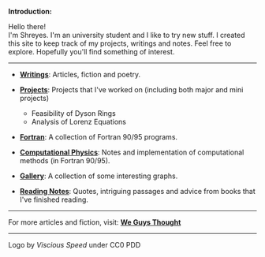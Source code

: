 
**Introduction:** 

Hello there! \
I'm Shreyes. I'm an university student and I like to try new stuff. I created this site to keep track of my projects, writings and notes. Feel free to explore. Hopefully you'll find something of interest.

***

- **[Writings](Writings/README.md)**: Articles, fiction and poetry.

- **[Projects](Project/README.md)**: Projects that I've worked on (including both major and mini projects)
    - Feasibility of Dyson Rings
    - Analysis of Lorenz Equations

- **[Fortran](https://github.com/mshreyes/Fortran_Programs)**: A collection of Fortran 90/95 programs.

- **[Computational Physics](https://github.com/mshreyes/Computational-Physics)**: Notes and implementation of computational methods (in Fortran 90/95).

- **[Gallery](Gallery/README.md)**: A collection of some interesting graphs.

- **[Reading Notes](Reading/README.md)**: Quotes, intriguing passages and advice from books that I've finished reading.


***

For more articles and fiction, visit: **[We Guys Thought](https://weguysthought.com/)**

***

Logo by *Viscious Speed* under CC0 PDD